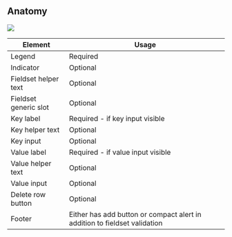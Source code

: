 ## Anatomy

![](/assets/components/form/key-value-inputs/key-value-inputs-anatomy.png)

| Element              | Usage                                                                         |
|----------------------|-------------------------------------------------------------------------------|
| Legend               | Required                                                                      |
| Indicator            | Optional                                                                      |
| Fieldset helper text | Optional                                                                      |
| Fieldset generic slot| Optional                                                                      |
| Key label            | Required - if key input visible                                               |
| Key helper text      | Optional                                                                      |
| Key input            | Optional                                                                      |
| Value label          | Required - if value input visible                                             |
| Value helper text    | Optional                                                                      |
| Value input          | Optional                                                                      |
| Delete row button    | Optional                                                                      |
| Footer               | Either has add button or compact alert in addition to fieldset validation     |
